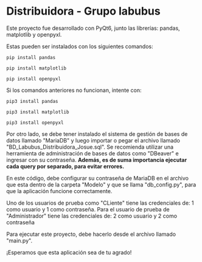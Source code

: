 # Distribuidora - Grupo labubus
Este proyecto fue desarrollado con PyQt6, junto las librerías: pandas, matplotlib y openpyxl.

Estas pueden ser instalados con los siguientes comandos:

    pip install pandas
    
    pip install matplotlib
    
    pip install openpyxl

Si los comandos anteriores no funcionan, intente con:
    
    pip3 install pandas
    
    pip3 install matplotlib
    
    pip3 install openpyxl

Por otro lado, se debe tener instalado el sistema de gestión de bases de datos llamado "MariaDB" y luego importar o pegar el archivo llamado "BD_Labubus_Distribuidora_Josue.sql". Se recomienda utilizar una herramienta de administración de bases de datos como "DBeaver" e ingresar con su contraseña. **Además, es de suma importancia ejecutar cada query por separado, para evitar errores.**

En este código, debe configurar su contraseña de MariaDB en el archivo que esta dentro de la carpeta "Modelo" y que se llama "db_config.py", para que la aplicación funcione correctamente.

Uno de los usuarios de prueba como "CLiente" tiene las credenciales de: 1 como usuario y 1 como contraseña. Para el usuario de prueba de "Administrador" tiene las credenciales de: 2 como usuario y 2 como contraseña

Para ejecutar este proyecto, debe hacerlo desde el archivo llamado "main.py".

¡Esperamos que esta aplicación sea de tu agrado!
